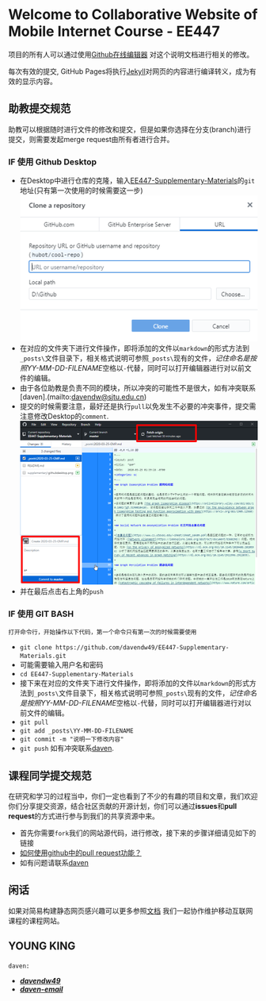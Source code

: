 # Welcome to Collaborative Website of Mobile Internet Course - EE447

项目的所有人可以通过使用[Github在线编辑器](https://github.com/davendw49/EE447-Supplementary-Materials/edit/master/README.md) 对这个说明文档进行相关的修改。

每次有效的提交, GitHub Pages将执行[Jekyll](https://jekyllrb.com/)对网页的内容进行编译转义，成为有效的显示内容。

## 助教提交规范

助教可以根据随时进行文件的修改和提交，但是如果你选择在分支(branch)进行提交，则需要发起merge request由所有者进行合并。

### IF 使用 Github Desktop

 - 在Desktop中进行仓库的克隆，输入[EE447-Supplementary-Materials](https://github.com/davendw49/EE447-Supplementary-Materials)的`git`地址(只有第一次使用的时候需要这一步)
    ![avatar](supplementary/githubdesktop.png)
 - 在对应的文件夹下进行文件操作，即将添加的文件以`markdown`的形式方法到`_posts\`文件目录下，相关格式说明可参照`_posts\`现有的文件，*记住命名是按照YY-MM-DD-FILENAME*空格以`-`代替，同时可以打开编辑器进行对以前文件的编辑。
 - 由于各位助教是负责不同的模块，所以冲突的可能性不是很大，如有冲突联系[daven].(mailto:davendw@sjtu.edu.cn)
 - 提交的时候需要注意，最好还是执行`pull`以免发生不必要的冲突事件，提交需注意修改Desktop的`comment`.
    ![avatar](supplementary/commit.png)
 - 并在最后点击右上角的`push` 

### IF 使用 GIT BASH
    打开命令行，开始操作以下代码，第一个命令只有第一次的时候需要使用
 - `git clone https://github.com/davendw49/EE447-Supplementary-Materials.git`
 - 可能需要输入用户名和密码
 - `cd EE447-Supplementary-Materials`
 - 接下来在对应的文件夹下进行文件操作，即将添加的文件以`markdown`的形式方法到`_posts\`文件目录下，相关格式说明可参照`_posts\`现有的文件，*记住命名是按照YY-MM-DD-FILENAME*空格以`-`代替，同时可以打开编辑器进行对以前文件的编辑。
 - `git pull`
 - `git add _posts\YY-MM-DD-FILENAME`
 - `git commit -m "说明一下修改内容"`
 - `git push`
    如有冲突联系[daven](mailto:davendw@sjtu.edu.cn).

## 课程同学提交规范

在研究和学习的过程当中，你们一定也看到了不少的有趣的项目和文章，我们欢迎你们分享提交资源，结合社区贡献的开源计划，你们可以通过**issues**和**pull request**的方式进行参与到我们的共享资源中来。
 - 首先你需要`fork`我们的网站源代码，进行修改，接下来的步骤详细请见如下的链接
 - [如何使用github中的pull request功能？](https://blog.csdn.net/wangzi11111111/article/details/79861056)
 - 如有问题请联系[daven](mailto:davendw@sjtu.edu.cn)

## 闲话

如果对简易构建静态网页感兴趣可以更多参照[文档](https://help.github.com/categories/github-pages-basics/) 我们一起协作维护移动互联网课程的课程网站。

## YOUNG KING
`daven:` 
- ***[davendw49]([davendw49@github.com](https://github.com/davendw49))***
- ***[daven-email](davendw@sjtu.edu.cn)***
